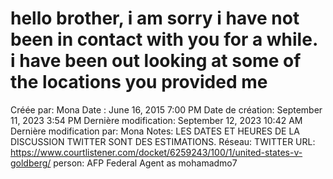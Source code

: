 # hello brother, i am sorry i have not been in contact with you for a while. i have been out looking at some of the locations you provided me

Créée par: Mona
Date : June 16, 2015 7:00 PM
Date de création: September 11, 2023 3:54 PM
Dernière modification: September 12, 2023 10:42 AM
Dernière modification par: Mona
Notes: LES DATES ET HEURES DE LA DISCUSSION TWITTER SONT DES ESTIMATIONS.
Réseau: TWITTER
URL: https://www.courtlistener.com/docket/6259243/100/1/united-states-v-goldberg/
person: AFP Federal Agent as mohamadmo7